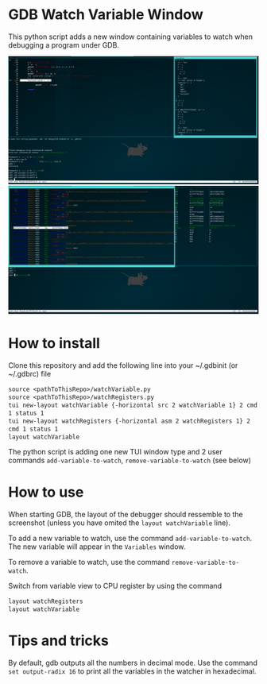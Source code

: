 # GDB Watch Variable Window
This python script adds a new window containing variables to watch when debugging a program under GDB. 

![Alt text](images/screenshot.png)
![Alt text](images/screenshotRegisters.png)

# How to install
Clone this repository and add the following line into your ~/.gdbinit (or ~/.gdbrc) file

```
source <pathToThisRepo>/watchVariable.py
source <pathToThisRepo>/watchRegisters.py
tui new-layout watchVariable {-horizontal src 2 watchVariable 1} 2 cmd 1 status 1
tui new-layout watchRegisters {-horizontal asm 2 watchRegisters 1} 2 cmd 1 status 1
layout watchVariable
```

The python script is adding one new TUI window type and 2 user commands `add-variable-to-watch`, `remove-variable-to-watch` (see below)

# How to use
When starting GDB, the layout of the debugger should ressemble to the screenshot (unless you have omited the `layout watchVariable` line).

To add a new variable to watch, use the command `add-variable-to-watch`. The new variable will appear in the `Variables` window.

To remove a variable to watch, use the command `remove-variable-to-watch`.

Switch from variable view to CPU register by using the command
```
layout watchRegisters
layout watchVariable
```

# Tips and tricks
By default, gdb outputs all the numbers in decimal mode. Use the command `set output-radix 16` to print all the variables in the watcher in hexadecimal.

